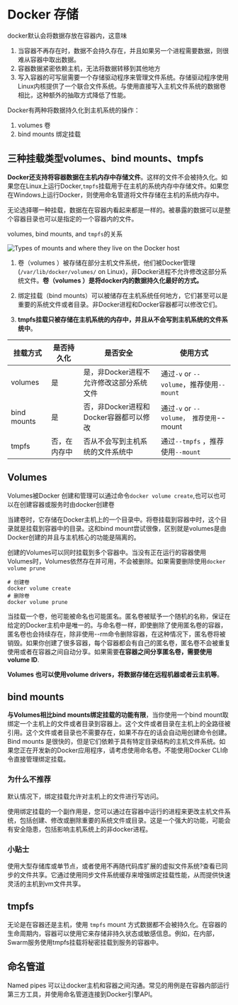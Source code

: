 # Docker 存储

docker默认会将数据存放在容器内，这意味

1.  当容器不再存在时，数据不会持久存在，并且如果另一个进程需要数据，则很难从容器中取出数据。
2. 容器数据紧密依赖主机，无法将数据转移到其他地方
3. 写入容器的可写层需要一个存储驱动程序来管理文件系统。存储驱动程序使用Linux内核提供了一个联合文件系统。与使用直接写入主机文件系统的数据卷相比，这种额外的抽取方式降低了性能。

Docker有两种将数据持久化到主机系统的操作：

1. volumes 卷
2. bind mounts 绑定挂载

## 三种挂载类型volumes、bind mounts、tmpfs

**Docker还支持将容器数据在主机内存中存储文件**。这样的文件不会被持久化。如果您在Linux上运行Docker,`tmpfs`挂载用于在主机的系统内存中存储文件。如果您在Windows上运行Docker，则使用命名管道将文件存储在主机的系统内存中。

无论选择哪一种挂载，数据在在容器内看起来都是一样的。被暴露的数据可以是整个容器目录也可以是指定的一个容器内的文件。

volumes, bind mounts, and `tmpfs`的关系

![Types of mounts and where they live on the Docker host](https://docs.docker.com/storage/images/types-of-mounts.webp)

1. 卷（volumes ）被存储在部分主机文件系统，他们被Docker管理(`/var/lib/docker/volumes/` on Linux)，非Docker进程不允许修改这部分系统文件。**卷（volumes ）是将docker内的数据持久化最好的方式。**

2.  绑定挂载（bind mounts）可以被储存在主机系统任何地方，它们甚至可以是重要的系统文件或者目录。非Docker进程和Docker容器都可以修改它们。
3. **tmpfs挂载只被存储在主机系统的内存中，并且从不会写到主机系统的文件系统中**。

| 挂载方式    | 是否持久化   | 是否安全                                 | 使用方式                                  |
| ----------- | ------------ | ---------------------------------------- | ----------------------------------------- |
| volumes     | 是           | 是，非Docker进程不允许修改这部分系统文件 | 通过`-v` or `--volume`，推荐使用`--mount` |
| bind mounts | 是           | 否，非Docker进程和Docker容器都可以修改   | 通过`-v` or `--volume， 推荐使用`--mount  |
| tmpfs       | 否，在内存中 | 否从不会写到主机系统的文件系统中         | 通过`--tmpfs` ，推荐使用`--mount`         |

## Volumes

Volumes被Docker 创建和管理可以通过命令`docker volume create`,也可以也可以在创建容器或服务时由docker创建卷

当建卷时，它存储在Docker主机上的一个目录中。将卷挂载到容器中时，这个目录就是挂载到容器中的目录。这和bind mount尝试很像，区别就是volumes是由Docker创建的并且与主机核心的功能是隔离的。

创建的Volumes可以同时挂载到多个容器中。当没有正在运行的容器使用Volumes时，Volumes依然存在并可用，不会被删除。如果需要删除使用`docker volume prune`

```
# 创建卷
docker volume create
# 删除卷
docker volume prune
```

当挂载一个卷，他可能被命名也可能匿名。匿名卷被赋予一个随机的名称，保证在给定的Docker主机中是唯一的。与命名卷一样，即使删除了使用匿名卷的容器，匿名卷也会持续存在，除非使用--rm命令删除容器，在这种情况下，匿名卷将被销毁。如果你创建了很多容器，每个容器都会有自己的匿名卷，匿名卷不会被重复使用或者在容器之间自动分享。如果需要**在容器之间分享匿名卷，需要使用volume ID**.

**Volumes 也可以使用volume drivers，将数据存储在远程机器或者云主机等**。

## bind mounts

**与Volumes相比bind mounts绑定挂载的功能有限**，当你使用一个bind mount取绑定一个主机上的文件或者目录到容器上。这个文件或者目录在主机上的全路径被引用。这个文件或者目录也不需要存在，如果不存在的话会自动用创建命令创建。Bind mounts 是很快的，但是它们依赖于具有特定目录结构的主机文件系统。如果您正在开发新的Docker应用程序，请考虑使用命名卷。不能使用Docker CLI命令直接管理绑定挂载。

### 为什么不推荐

默认情况下，绑定挂载允许对主机上的文件进行写访问。

使用绑定挂载的一个副作用是，您可以通过在容器中运行的进程来更改主机文件系统，包括创建、修改或删除重要的系统文件或目录。这是一个强大的功能，可能会有安全隐患，包括影响主机系统上的非docker进程。

### 小贴士

使用大型存储库或单节点，或者使用不再随代码库扩展的虚拟文件系统?查看已同步的文件共享。它通过使用同步文件系统缓存来增强绑定挂载性能，从而提供快速灵活的主机到vm文件共享。

## tmpfs

无论是在容器还是主机，使用 `tmpfs` mount 方式数据都不会被持久化。在容器的生命周期内，容器可以使用它来存储非持久状态或敏感信息。例如，在内部，Swarm服务使用tmpfs挂载将秘密挂载到服务的容器中。

## 命名管道

Named pipes 可以让docker主机和容器之间沟通。常见的用例是在容器内部运行第三方工具，并使用命名管道连接到Docker引擎API。